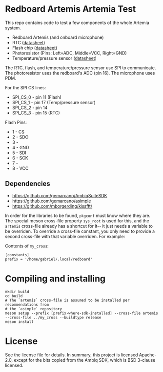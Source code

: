# Redboard Artemis Artemia Test

This repo contains code to test a few components of the whole Artemia system.

- Redboard Artemis (and onboard microphone)
- RTC ([datasheet](https://ambiq.com/artasie-am1815/))
- Flash chip ([datasheet](https://www.macronix.com/Lists/Datasheet/Attachments/8879/MX25V16066,%202.5V,%2016Mb,%20v1.4.pdf))
- Photoresistor (Pins: Left=ADC, Middle=VCC, Right=GND)
- Temperature/pressure sensor ([datasheet](https://cdn-shop.adafruit.com/datasheets/BST-BMP280-DS001-11.pdf))

The RTC, flash, and temperature/pressure sensor use SPI to communicate.
The photoresistor uses the redboard's ADC (pin 16). The microphone uses PDM.

For the SPI CS lines:
 *   SPI_CS_0 - pin 11 (Flash)
 *   SPI_CS_1 - pin 17 (Temp/pressure sensor)
 *   SPI_CS_2 - pin 14
 *   SPI_CS_3 - pin 15 (RTC)

 Flash Pins:
- 1 - CS
- 2 - SDO
- 3 -
- 4 - GND
- 5 - SDI
- 6 - SCK
- 7 - 
- 8 - VCC

## Dependencies
 - https://github.com/gemarcano/AmbiqSuiteSDK
 - https://github.com/gemarcano/asimple
 - https://github.com/mborgerding/kissfft/

In order for the libraries to be found, `pkgconf` must know where they are. The
special meson cross-file property `sys_root` is used for this, and the
`artemis` cross-file already has a shortcut for it-- it just needs a
variable to be overriden. To override a cross-file constant, you only need to
provide a second cross-file with that variable overriden. For example:

Contents of `my_cross`:
```
[constants]
prefix = '/home/gabriel/.local/redboard'
```

# Compiling and installing
```
mkdir build
cd build
# The `artemis` cross-file is assumed to be installed per recommendations from
# the `asimple` repository
meson setup --prefix [prefix-where-sdk-installed] --cross-file artemis --cross-file ../my_cross --buildtype release
meson install
```

# License

See the license file for details. In summary, this project is licensed
Apache-2.0, except for the bits copied from the Ambiq SDK, which is BSD
3-clause licensed.

